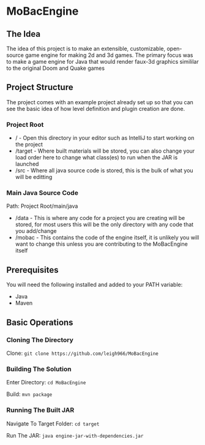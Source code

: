 # MoBacEngine

## The Idea
The idea of this project is to make an extensible, customizable, open-source game engine for making 2d and 3d games. The primary focus was to make a game engine for Java that would render faux-3d graphics simililar to the original Doom and Quake games

## Project Structure
The project comes with an example project already set up so that you can see the basic idea of how level definition and plugin creation are done.
### Project Root
- / - Open this directory in your editor such as IntelliJ to start working on the project
- /target - Where built materials will be stored, you can also change your load order here to change what class(es) to run when the JAR is launched
- /src - Where all java source code is stored, this is the bulk of what you will be editting

### Main Java Source Code
Path: Project Root/main/java
- /data - This is where any code for a project you are creating will be stored, for most users this will be the only directory with any code that you add/change
- /mobac - This contains the code of the engine itself, it is unlikely you will want to change this unless you are contributing to the MoBacEngine itself

## Prerequisites
You will need the following installed and added to your PATH variable:
- Java
- Maven

## Basic Operations
### Cloning The Directory
Clone: `git clone https://github.com/leigh966/MoBacEngine`

### Building The Solution
Enter Directory: `cd MoBacEngine`

Build: `mvn package`

### Running The Built JAR
Navigate To Target Folder: `cd target`

Run The JAR: `java engine-jar-with-dependencies.jar`

